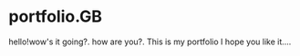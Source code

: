 # portfolio.__GB__
hello!wow's it going?. how are you?. This is my portfolio I hope you like it.... 
